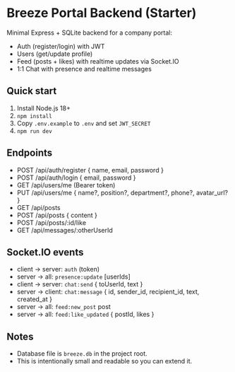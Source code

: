 # Breeze Portal Backend (Starter)

Minimal Express + SQLite backend for a company portal:
- Auth (register/login) with JWT
- Users (get/update profile)
- Feed (posts + likes) with realtime updates via Socket.IO
- 1:1 Chat with presence and realtime messages

## Quick start
1. Install Node.js 18+
2. `npm install`
3. Copy `.env.example` to `.env` and set `JWT_SECRET`
4. `npm run dev`

## Endpoints
- POST /api/auth/register { name, email, password }
- POST /api/auth/login { email, password }
- GET  /api/users/me (Bearer token)
- PUT  /api/users/me { name?, position?, department?, phone?, avatar_url? }
- GET  /api/posts
- POST /api/posts { content }
- POST /api/posts/:id/like
- GET  /api/messages/:otherUserId

## Socket.IO events
- client -> server: `auth` (token)
- server -> all:   `presence:update` [userIds]
- client -> server: `chat:send` { toUserId, text }
- server -> client: `chat:message` { id, sender_id, recipient_id, text, created_at }
- server -> all:   `feed:new_post` post
- server -> all:   `feed:like_updated` { postId, likes }

## Notes
- Database file is `breeze.db` in the project root.
- This is intentionally small and readable so you can extend it.
